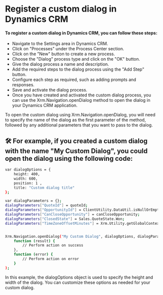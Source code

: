# Register a custom dialog in Dynamics CRM

#### To register a custom dialog in Dynamics CRM, you can follow these steps:

- Navigate to the Settings area in Dynamics CRM.
- Click on "Processes" under the Process Center section.
- Click on the "New" button to create a new process.
- Choose the "Dialog" process type and click on the "OK" button.
- Give the dialog process a name and description.
- Add the required steps to the dialog process using the "Add Step" button.
- Configure each step as required, such as adding prompts and responses.
- Save and activate the dialog process.
- Once you have created and activated the custom dialog process, you can use the Xrm.Navigation.openDialog method to open the dialog in your Dynamics CRM application.

To open the custom dialog using Xrm.Navigation.openDialog, you will need to specify the name of the dialog as the first parameter of the method, followed by any additional parameters that you want to pass to the dialog.

## 🛠 For example, if you created a custom dialog with the name "My Custom Dialog", you could open the dialog using the following code:

```bash
var dialogOptions = {
    height: 400,
    width: 600,
    position: 1 , 
    title: "Custom dialog title"
};

var dialogParameters = {};
dialogParameters["QuoteId"] = quoteId;
dialogParameters["OpportunityId"] = ClientUtility.DataUtil.isNullOrEmptyString(opportunityId) ? ClientUtility.Guid.Empty : ClientUtility.Guid.create(opportunityId);
dialogParameters["CanCloseOpportunity"] = canCloseOpportunity;
dialogParameters["ClosedState"] = Sales.QuoteState.Won;
dialogParameters["TimeZoneOffsetMinutes"] = Xrm.Utility.getGlobalContext().userSettings.getTimeZoneOffsetMinutes();


Xrm.Navigation.openDialog("My Custom Dialog", dialogOptions, dialogParameters).then(
    function (result) {
        // Perform action on success
    },
    function (error) {
        // Perform action on error
    }
);
```

In this example, the dialogOptions object is used to specify the height and width of the dialog. You can customize these options as needed for your custom dialog.
